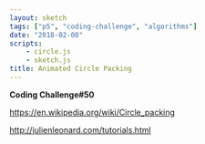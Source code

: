 ```yaml
---
layout: sketch
tags: ["p5", "coding-challenge", "algorithms"]
date: "2018-02-08"
scripts: 
    - circle.js
    - sketch.js
title: Animated Circle Packing
---
```


**Coding Challenge#50**   


<https://en.wikipedia.org/wiki/Circle_packing>   

<http://julienleonard.com/tutorials.html>